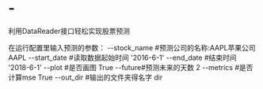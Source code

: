 # -
利用DataReader接口轻松实现股票预测

在运行配置里输入预测的参数：
--stock_name #预测公司的名称:AAPL苹果公司
AAPL
--start_date #读取数据起始时间
'2016-6-1'
--end_date #结束时间
'2018-6-1'
--plot #是否画图
True
--future#预测未来的天数
2
--metrics #是否计算mse
True
--out_dir #输出的文件夹得名字
dir
